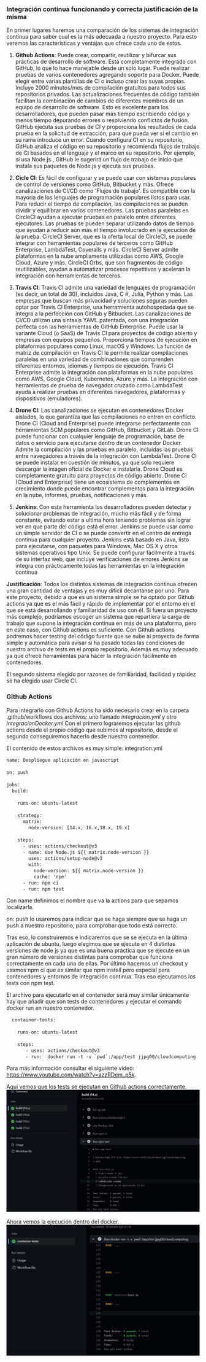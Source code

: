 ### Integración continua funcionando y correcta justificación de la misma

En primer lugares haremos una comparación de los sistemas de integración continua para saber cual es la más adecuada a nuestro proyecto.
Para esto veremos las características y ventajas que ofrece cada uno de estos.

1. **Github Actions**: Puede crear, compartir, reutilizar y bifurcar sus prácticas de desarrollo de software.
Está completamente integrado con GitHub, lo que lo hace manejable desde un solo lugar.
Puede realizar pruebas de varios contenedores agregando soporte para Docker.
Puede elegir entre varias plantillas de CI o incluso crear las suyas propias.
Incluye 2000 minutos/mes de compilación gratuitos para todos sus repositorios privados.
Las actualizaciones frecuentes de código también facilitan la combinación de cambios de diferentes miembros de un equipo de desarrollo de software. Esto es excelente para los desarrolladores, que pueden pasar más tiempo escribiendo código y menos tiempo depurando errores o resolviendo conflictos de fusión.
GitHub ejecuta sus pruebas de CI y proporciona los resultados de cada prueba en la solicitud de extracción, para que pueda ver si el cambio en su rama introduce un error.
Cuando configura CI en su repositorio, GitHub analiza el código en su repositorio y recomienda flujos de trabajo de CI basados ​​en el lenguaje y el marco en su repositorio. Por ejemplo, si usa Node.js , GitHub le sugerirá un flujo de trabajo de inicio que instala sus paquetes de Node.js y ejecuta sus pruebas.

2. **Cicle CI**: Es fácil de configurar y se puede usar con sistemas populares de control de versiones como GitHub, Bitbucket y más.
Ofrece canalizaciones de CI/CD como 'Flujos de trabajo'.
Es compatible con la mayoría de los lenguajes de programación populares listos para usar.
Para reducir el tiempo de compilación, las compilaciones se pueden dividir y equilibrar en varios contenedores.
Las pruebas paralelas en CircleCI ayudan a ejecutar pruebas en paralelo entre diferentes ejecutores.
Las pruebas se pueden separar utilizando datos de tiempo que ayudan a reducir aún más el tiempo involucrado en la ejecución de la prueba.
CircleCI Server, que es la oferta local de CircleCI, se puede integrar con herramientas populares de terceros como GitHub Enterprise, LambdaTest, Coveralls y más.
CircleCI Server admite plataformas en la nube ampliamente utilizadas como AWS, Google Cloud, Azure y más.
CircleCI Orbs, que son fragmentos de código reutilizables, ayudan a automatizar procesos repetitivos y aceleran la integración con herramientas de terceros.

3. **Travis CI**: Travis CI admite una variedad de lenguajes de programación (es decir, un total de 30), incluidos Java, C #, Julia, Python y más.
Las empresas que buscan más privacidad y soluciones seguras pueden optar por Travis CI Enterprise, una herramienta autohospedada que se integra a la perfección con GitHub y Bitbucket.
Las canalizaciones de CI/CD utilizan una sintaxis YAML patentada, con una integración perfecta con las herramientas de GitHub Enterprise.
Puede usar la variante Cloud (o SaaS) de Travis CI para proyectos de código abierto y empresas con equipos pequeños.
Proporciona tiempos de ejecución en plataformas populares como Linux, macOS y Windows.
La función de matriz de compilación en Travis CI le permite realizar compilaciones paralelas en una variedad de combinaciones que comprenden diferentes entornos, idiomas y tiempos de ejecución.
Travis CI Enterprise admite la integración con plataformas en la nube populares como AWS, Google Cloud, Kubernetes, Azure y más.
La integración con herramientas de prueba de navegador cruzado como LambdaTest ayuda a realizar pruebas en diferentes navegadores, plataformas y dispositivos (emuladores).

4. **Drone CI**: Las canalizaciones se ejecutan en contenedores Docker aislados, lo que garantiza que las compilaciones no entren en conflicto.
Drone CI (Cloud and Enterprise) puede integrarse perfectamente con herramientas SCM populares como GitHub, Bitbucket y GitLab.
Drone CI puede funcionar con cualquier lenguaje de programación, base de datos o servicio para ejecutarse dentro de un contenedor Docker.
Admite la compilación y las pruebas en paralelo, incluidas las pruebas entre navegadores a través de la integración con LambdaTest.
Drone CI se puede instalar en cuestión de minutos, ya que solo requiere descargar la imagen oficial de Docker e instalarla.
Drone Cloud es completamente gratuito para proyectos de código abierto.
Drone CI (Cloud and Enterprise) tiene un ecosistema de complementos en crecimiento donde puede encontrar complementos para la integración en la nube, informes, pruebas, notificaciones y más.

5. **Jenkins**: Con esta herramienta los desarrolladores pueden detectar y solucionar problemas de integración, mucho más fácil y de forma constante, evitando estar a ultima hora teniendo problemas sin lograr ver en que parte del código está el error.
Jenkins se puede usar como un simple servidor de CI o se puede convertir en el centro de entrega continua para cualquier proyecto.
Jenkins está basado en Java, listo para ejecutarse, con paquetes para Windows, Mac OS X y otros sistemas operativos tipo Unix.
Se puede configurar fácilmente a través de su interfaz web, que incluye verificaciones de errores
Jenkins se integra con prácticamente todas las herramientas en la integración continua

**Justificación**: Todos los distintos sistemas de integración continua ofrecen una gran cantidad de ventajas y es muy difícil decantanse por uno. 
Para este proyecto, debido a que es un sistema simple se ha optado por Github actions ya que es el más fácil y rápido de implementar por el entorno en el que se está desarrollando y familiaridad de uso con él.
Si fuera un proyecto más complejo, podríamos escoger un sistema que repartiera la carga de trabajo que supone la integración continua en más de una plataforma, pero en este caso, con Github actions es suficiente.
Con Github actions podremos hacer testing del código fuente que se sube al proyecto de forma simple y automática para avisar si ha pasado todas las condiciones de nuestro archivo de tests en el propio repositorio.
Además es muy adecuado ya que ofrece herramientas para hacer la integración fácilmente en contenedores.

El segundo sistema elegido por razones de familiaridad, facilidad y rápidez se ha elegido usar Circle CI.

### Github Actions

Para integrarlo con Github Actions ha sido necesario crear en la carpeta .github/workflows dos archivos: uno llamado *integracion.yml* y otro *integracionDocker.yml*
Con el primero lograremos ejecutar las github actions desde el propio código que subimos al repositorio, desde el segundo conseguiremos hacerlo desde nuestro contenedor.

El contenido de estos archivos es muy simple:
integration.yml
```
name: Despliegue aplicación en javascript

on: push

jobs:
  build:

    runs-on: ubuntu-latest

    strategy:
      matrix:
        node-version: [14.x, 16.x,18.x, 19.x]

    steps:
      - uses: actions/checkout@v3
      - name: Use Node.js ${{ matrix.node-version }}
        uses: actions/setup-node@v3
        with:
          node-version: ${{ matrix.node-version }}
          cache: 'npm'
      - run: npm ci
      - run: npm test
```
Con name definimos el nombre que va la actions para que sepamos localizarla.

on: push lo usaremos para indicar que se haga siempre que se haga un push a nuestro repositorio, para comprobar que todo está correcto.

Tras eso, lo construiremos e indicaremos que se se ejecuta en la última aplicación de ubuntu, luego elegimos que se ejecute en 4 distintas versiones de node js ya que es una buena práctica que se ejecute en un gran número de versiones distintas para comprobar que funciona correctamente en cada una de ellas.
Por último hacemos un checkout y usamos npm ci que es similar que npm install pero especial para contenedores y entornos de integración continua. Tras eso ejecutamos los tests con npm test.


El archivo para ejecutarlo en el contenedor será muy similar únicamente hay que añadir que son tests de contenedores y ejecutar el comando docker run en nuestro contenedor.
```
  container-tests:

    runs-on: ubuntu-latest

    steps:
       - uses: actions/checkout@v3
       - run:  docker run -t -v `pwd`:/app/test jjpg00/cloudcomputing

```
Para más información consultar el siguiente vídeo: https://www.youtube.com/watch?v=azzRDem_p5k.

Aquí vemos que los tests se ejecutan en Github actions correctamente.
![Tests en github actions](../../imagenes/tests1.png)

Ahora vemos la ejecución dentro del docker.
![Tests en github actions 2](../../imagenes/tests2.png)